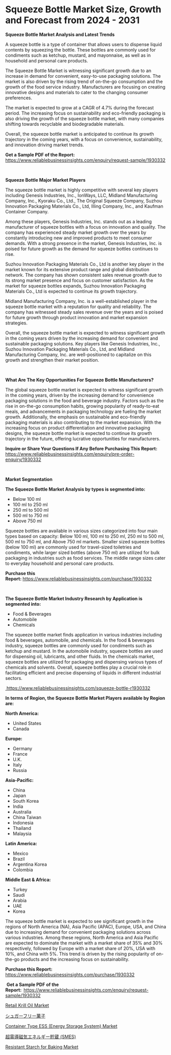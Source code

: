<p><h1>Squeeze Bottle Market Size, Growth and Forecast from 2024 - 2031</h1></p><p><strong>Squeeze Bottle Market Analysis and Latest Trends</strong></p>
<p><p>A squeeze bottle is a type of container that allows users to dispense liquid contents by squeezing the bottle. These bottles are commonly used for condiments such as ketchup, mustard, and mayonnaise, as well as in household and personal care products.</p><p>The Squeeze Bottle Market is witnessing significant growth due to an increase in demand for convenient, easy-to-use packaging solutions. The market is also driven by the rising trend of on-the-go consumption and the growth of the food service industry. Manufacturers are focusing on creating innovative designs and materials to cater to the changing consumer preferences.</p><p>The market is expected to grow at a CAGR of 4.7% during the forecast period. The increasing focus on sustainability and eco-friendly packaging is also driving the growth of the squeeze bottle market, with many companies shifting towards recyclable and biodegradable materials.</p><p>Overall, the squeeze bottle market is anticipated to continue its growth trajectory in the coming years, with a focus on convenience, sustainability, and innovation driving market trends.</p></p>
<p><strong>Get a Sample PDF of the Report:&nbsp;</strong> <a href="https://www.reliablebusinessinsights.com/enquiry/request-sample/1930332">https://www.reliablebusinessinsights.com/enquiry/request-sample/1930332</a></p>
<p>&nbsp;</p>
<p><strong>Squeeze Bottle Major Market Players</strong></p>
<p><p>The squeeze bottle market is highly competitive with several key players including Genesis Industries, Inc., IonWays, LLC, Midland Manufacturing Company, Inc., Kyoraku Co., Ltd., The Original Squeeze Company, Suzhou Innovation Packaging Materials Co., Ltd, Illing Company, Inc., and Kaufman Container Company. </p><p>Among these players, Genesis Industries, Inc. stands out as a leading manufacturer of squeeze bottles with a focus on innovation and quality. The company has experienced steady market growth over the years by constantly introducing new and improved products to meet consumer demands. With a strong presence in the market, Genesis Industries, Inc. is poised for future growth as the demand for squeeze bottles continues to rise.</p><p>Suzhou Innovation Packaging Materials Co., Ltd is another key player in the market known for its extensive product range and global distribution network. The company has shown consistent sales revenue growth due to its strong market presence and focus on customer satisfaction. As the market for squeeze bottles expands, Suzhou Innovation Packaging Materials Co., Ltd is expected to continue its growth trajectory.</p><p>Midland Manufacturing Company, Inc. is a well-established player in the squeeze bottle market with a reputation for quality and reliability. The company has witnessed steady sales revenue over the years and is poised for future growth through product innovation and market expansion strategies.</p><p>Overall, the squeeze bottle market is expected to witness significant growth in the coming years driven by the increasing demand for convenient and sustainable packaging solutions. Key players like Genesis Industries, Inc., Suzhou Innovation Packaging Materials Co., Ltd, and Midland Manufacturing Company, Inc. are well-positioned to capitalize on this growth and strengthen their market position.</p></p>
<p>&nbsp;</p>
<p><strong>What Are The Key Opportunities For Squeeze Bottle Manufacturers?</strong></p>
<p><p>The global squeeze bottle market is expected to witness significant growth in the coming years, driven by the increasing demand for convenience packaging solutions in the food and beverage industry. Factors such as the rise in on-the-go consumption habits, growing popularity of ready-to-eat meals, and advancements in packaging technology are fueling the market growth. Additionally, the emphasis on sustainable and eco-friendly packaging materials is also contributing to the market expansion. With the increasing focus on product differentiation and innovative packaging designs, the squeeze bottle market is expected to continue its growth trajectory in the future, offering lucrative opportunities for manufacturers.</p></p>
<p><strong>Inquire or Share Your Questions If Any Before Purchasing This Report:</strong> <a href="https://www.reliablebusinessinsights.com/enquiry/pre-order-enquiry/1930332">https://www.reliablebusinessinsights.com/enquiry/pre-order-enquiry/1930332</a></p>
<p>&nbsp;</p>
<p><strong>Market Segmentation</strong></p>
<p><strong>The Squeeze Bottle Market Analysis by types is segmented into:</strong></p>
<p><ul><li>Below 100 ml</li><li>100 ml to 250 ml</li><li>250 ml to 500 ml</li><li>500 ml to 750 ml</li><li>Above 750 ml</li></ul></p>
<p><p>Squeeze bottles are available in various sizes categorized into four main types based on capacity: Below 100 ml, 100 ml to 250 ml, 250 ml to 500 ml, 500 ml to 750 ml, and Above 750 ml markets. Smaller sized squeeze bottles (below 100 ml) are commonly used for travel-sized toiletries and condiments, while larger sized bottles (above 750 ml) are utilized for bulk packaging in industries such as food services. The middle range sizes cater to everyday household and personal care products.</p></p>
<p><strong>Purchase this Report:&nbsp;</strong><a href="https://www.reliablebusinessinsights.com/purchase/1930332">https://www.reliablebusinessinsights.com/purchase/1930332</a></p>
<p>&nbsp;</p>
<p><strong>The Squeeze Bottle Market Industry Research by Application is segmented into:</strong></p>
<p><ul><li>Food & Beverages</li><li>Automobile</li><li>Chemicals</li></ul></p>
<p><p>The squeeze bottle market finds application in various industries including food & beverages, automobile, and chemicals. In the food & beverages industry, squeeze bottles are commonly used for condiments such as ketchup and mustard. In the automobile industry, squeeze bottles are used for dispensing oil, lubricants, and other fluids. In the chemicals market, squeeze bottles are utilized for packaging and dispensing various types of chemicals and solvents. Overall, squeeze bottles play a crucial role in facilitating efficient and precise dispensing of liquids in different industrial sectors.</p></p>
<p><a href="https://www.reliablebusinessinsights.com/squeeze-bottle-r1930332">&nbsp;https://www.reliablebusinessinsights.com/squeeze-bottle-r1930332</a></p>
<p><strong>In terms of Region, the Squeeze Bottle Market Players available by Region are:</strong></p>
<p>
    <p> <strong> North America: </strong>
        <ul>
            <li>United States</li>
            <li>Canada</li>
        </ul>
        </p> 
    <p> <strong> Europe: </strong>
        <ul>
            <li>Germany</li>
            <li>France</li>
            <li>U.K.</li>
            <li>Italy</li>
            <li>Russia</li>
        </ul>
        </p> 
    <p> <strong> Asia-Pacific: </strong>
        <ul>
            <li>China</li>
            <li>Japan</li>
            <li>South Korea</li>
            <li>India</li>
            <li>Australia</li>
            <li>China Taiwan</li>
            <li>Indonesia</li>
            <li>Thailand</li>
            <li>Malaysia</li>
        </ul>
        </p> 
    <p> <strong> Latin America: </strong>
        <ul>
            <li>Mexico</li>
            <li>Brazil</li>
            <li>Argentina Korea</li>
            <li>Colombia</li>
        </ul>
        </p> 
    <p> <strong> Middle East & Africa: </strong>
        <ul>
            <li>Turkey</li>
            <li>Saudi</li>
            <li>Arabia</li>
            <li>UAE</li>
            <li>Korea</li>
        </ul>
    </p>
    </p>
<p><p>The squeeze bottle market is expected to see significant growth in the regions of North America (NA), Asia Pacific (APAC), Europe, USA, and China due to increasing demand for convenient packaging solutions across various industries. Among these regions, North America and Asia Pacific are expected to dominate the market with a market share of 35% and 30% respectively, followed by Europe with a market share of 20%, USA with 10%, and China with 5%. This trend is driven by the rising popularity of on-the-go products and the increasing focus on sustainability.</p></p>
<p><strong>Purchase this Report: </strong><a href="https://www.reliablebusinessinsights.com/purchase/1930332">https://www.reliablebusinessinsights.com/purchase/1930332</a></p>
<p>&nbsp;<strong>Get a Sample PDF of the Report:&nbsp;&nbsp;</strong><a href="https://www.reliablebusinessinsights.com/enquiry/request-sample/1930332">https://www.reliablebusinessinsights.com/enquiry/request-sample/1930332</a></p>
<p><strong></strong></p>
<p><p><a href="https://issuu.com/reportprime-2/docs/retail-krill-oil-market-size-2030.pptx">Retail Krill Oil Market</a></p><p><a href="https://github.com/luffiazaza/Market-Research-Report-List-2/blob/main/6116558117377.md">シュガーフリー菓子</a></p><p><a href="https://github.com/biheemgalvinlouises6hokrh3h/Market-Research-Report-List-2/blob/main/container-type-ess-energy-storage-system-market.md">Container Type ESS (Energy Storage System) Market</a></p><p><a href="https://github.com/one-cool-chick/Market-Research-Report-List-2/blob/main/9872205117378.md">超電導磁気エネルギー貯蔵 (SMES)</a></p><p><a href="https://issuu.com/reportprime-2/docs/resistant-starch-for-baking-market-size-2030.pptx">Resistant Starch for Baking Market</a></p></p>